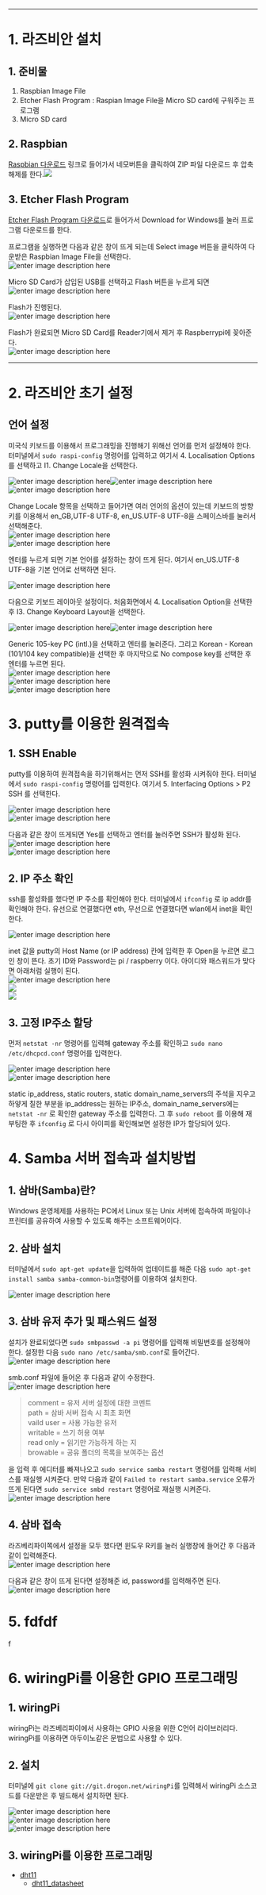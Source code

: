 
--- ---

# 1\. 라즈비안 설치

## 1\. 준비물

1.  Raspbian Image File
2.  Etcher Flash Program : Raspian Image File을 Micro SD card에 구워주는 프로그램
3.  Micro SD card

## 2\. Raspbian

[Raspbian 다운로드](https://www.raspberrypi.org/downloads/raspbian/) 링크로 들어가서 네모버튼을 클릭하여 ZIP 파일 다운로드 후 압축 해제를 한다.![](https://t1.daumcdn.net/cfile/tistory/99F5B94A5CC5672D23)

## 3\. Etcher Flash Program

[Etcher Flash Program 다운로드](https://www.balena.io/etcher/)로 들어가서 Download for Windows를 눌러 프로그램 다운로드를 한다.

프로그램을 실행하면 다음과 같은 창이 뜨게 되는데 Select image 버튼을 클릭하여 다운받은 Raspbian Image File을 선택한다.  
![enter image description here](https://lh3.googleusercontent.com/OJrmiay_Bg-pS5ndXuOxJLts66m-MrHnzg6fQ2WEeIM3m41VutFE8tzUEVT40GbQm8ePhHD1MDfu)

Micro SD Card가 삽입된 USB를 선택하고 Flash 버튼을 누르게 되면  
![enter image description here](https://lh3.googleusercontent.com/VbEAJaGesbnbb5zG0Tk_chEsrQpDrv8uHoDjCeTLBojoE_xyPhedbYlw34aaoKW2fXLnRitMxjPH)

Flash가 진행된다.  
![enter image description here](https://lh3.googleusercontent.com/zAAQSRIuLnmPF-IJaRYPdaGjNHEIF2_5AvJNOkSQM7Xps8dmSje9Hp_4fTya2T9rUnvbfReia5-5)

Flash가 완료되면 Micro SD Card를 Reader기에서 제거 후 Raspberrypi에 꽂아준다.  
![enter image description here](https://lh3.googleusercontent.com/MLg-wpzbFG_BAHkuUWAmZfl5LFu8VWzEMnRshCcKA7JnINuM853s5oSovFvFFGVLad4NshaKZc5h)

* * *

# 2\. 라즈비안 초기 설정

## 언어 설정

미국식 키보드를 이용해서 프로그래밍을 진행해기 위해선 언어를 먼저 설정해야 한다. 터미널에서 `sudo raspi-config` 명령어를 입력하고 여기서 4\. Localisation Options를 선택하고 I1\. Change Locale을 선택한다.

![enter image description here](https://lh3.googleusercontent.com/jf6NaNrnQz9V4mYSeHJSjWK40GugmB3xlclWZKfUV_h2_iCF8fs4b-fxwO4z0S6g5JFfBmc8P7en)![enter image description here](https://lh3.googleusercontent.com/XfPfOMYrP7adrWn8EAeDBpDaoVAa0qfOaBS3ZS8nvxNUBMM7rTcEmvdCotLz2NzTIF2CLF-FVln1)![enter image description here](https://lh3.googleusercontent.com/gT6ooJcsZuhneDBzonew2sxjV4FhNnrLTQPI58wt6ZmjwSXOprZbz-GkvdQXAgvZZ2FIy-xTrfif)

Change Locale 항목을 선택하고 들어가면 여러 언어의 옵션이 있는데 키보드의 방향키를 이용해서 en_GB,UTF-8 UTF-8, en_US.UTF-8 UTF-8을 스페이스바를 눌러서 선택해준다.  
![enter image description here](https://lh3.googleusercontent.com/16M1nwsvLevI_Aokd5qw8vlk8BhCX9bhgwZ0jKliTB7SB8BE7X1FrSUz6ZDOuCMJ7hm56e-7MlpA)  
![enter image description here](https://lh3.googleusercontent.com/jsVu2IFNRHwoQz8aQLf7sDbBHuSqIe_8O2_CbkqMARf_fTw1MhWJuMiBSlP0fuvFxG1-g4Mkccc5)

엔터를 누르게 되면 기본 언어를 설정하는 창이 뜨게 된다. 여기서 en_US.UTF-8 UTF-8을 기본 언어로 선택하면 된다.

![enter image description here](https://lh3.googleusercontent.com/ejXmuQrlp9kXu7UBV4Dc_Y-A1Ijlp8-lfpO7NBkqIGwmSptUU1baY1uSFreU8vXza_kra_l2wTk5)

다음으로 키보드 레이아웃 설정이다. 처음화면에서 4\. Localisation Option을 선택한 후 I3\. Change Keyboard Layout을 선택한다.

![enter image description here](https://lh3.googleusercontent.com/XfPfOMYrP7adrWn8EAeDBpDaoVAa0qfOaBS3ZS8nvxNUBMM7rTcEmvdCotLz2NzTIF2CLF-FVln1)![enter image description here](https://lh3.googleusercontent.com/yW1cYpHzW3BrCbHk3Ej5HVjJb_WUubT2mUVqq5v8nv5Ct39Qu1nhi-2CUpMrjUkyCTaBNmsiwJy2)

Generic 105-key PC (intl.)을 선택하고 엔터를 눌러준다. 그리고 Korean - Korean (101/104 key compatible)을 선택한 후 마지막으로 No compose key를 선택한 후 엔터를 누르면 된다.  
![enter image description here](https://lh3.googleusercontent.com/ZVifZ0x3lm3IprZf7Citwuy7Jef8vj4FYxD8yj-N1poVRDvrgg0gUFJRGhISwzl2HimJslxNiIBH)  
![enter image description here](https://lh3.googleusercontent.com/GOqlJStk3Pe_-ZuWyXmZLOl27rAG_rGJJAeEwNRSJDRVqxxOd4X_2SNsYGNU4vz5RAg2g6nCl5Zj)  
![enter image description here](https://lh3.googleusercontent.com/Dlhynn5WbenrfZZliyLu4PKw4xE_IeujIhfos032POXj_elx9A1jNXgj-PAM2zmSfwDltlpAQDvi)

# 3\. putty를 이용한 원격접속

## 1\. SSH Enable

putty를 이용하여 원격접속을 하기위해서는 먼저 SSH를 활성화 시켜줘야 한다. 터미널에서 `sudo raspi-config` 명령어를 입력한다. 여기서 5\. Interfacing Options > P2 SSH 를 선택한다.

![enter image description here](https://lh3.googleusercontent.com/SJTPs2tVLIfv9bVLgGdoILUZCrR-sYzmtvg6lYvpW39LIRgFHX06e9onA8-V-2pgFmoSEvMvzZBb)  
![enter image description here](https://lh3.googleusercontent.com/M9h2WbNABtGxh2SdSwGTmFuZ3ZschxtcnwbQAHvjuG65ptL7GyLYCV4S_RxkbKhy_a-fX22VnNqp)

다음과 같은 창이 뜨게되면 Yes를 선택하고 엔터를 눌러주면 SSH가 활성화 된다.  
![enter image description here](https://lh3.googleusercontent.com/B3tV66S6zyUZOmSRvAbo0KP12FbuVApuMUIMUgnwSXHbxVJ9sqLNS6OFSvJxVPvmnBhcoThtB6ue)  
![enter image description here](https://lh3.googleusercontent.com/FoVQaJ02u76ft6UxEsVkYizb5shGTTiI7aUBLnFoLGrMM2m8qWjZHwy9C_FWtcvoytV3OhiFXJ7e)

## 2\. IP 주소 확인

ssh를 활성화를 했다면 IP 주소를 확인해야 한다. 터미널에서 `ifconfig` 로 ip addr를 확인해야 한다. 유선으로 연결했다면 eth, 무선으로 연결했다면 wlan에서 inet을 확인한다.

![enter image description here](https://lh3.googleusercontent.com/eg08NMFsTG3FBrJ5cbUp8z9nnVQ3N7ARzeK1u2ZC8NEMvYIjtsYX3jbPmMZ8gb9BhF-BmN98YYHm)

inet 값을 putty의 Host Name (or IP address) 칸에 입력한 후 Open을 누르면 로그인 창이 뜬다. 초기 ID와 Password는 pi / raspberry 이다. 아이디와 패스워드가 맞다면 아래처럼 실행이 된다.  
![enter image description here](https://lh3.googleusercontent.com/1k_mYhgaWKOfHSbIMc8Ylt4d-sM4iMl31vOv1_H_G-bWafIGhGLttapkKaq_hPqlQdTR1NUyVac8)  
![](https://lh3.googleusercontent.com/tCsRp2qNhb2_jAbGBRu3R7QihR7MmcCLj-J_FCM_iCogXZJRq7Pn4ROBxUdiWAA3eylWCzybFh6c)  
![](https://lh3.googleusercontent.com/nFFNv6gPusc6xm20a9aQowCD-wYJ3dRJjf5SUbYFoLqPpn860Oufv721BeivlIPSs5iC6R_pJfc2)

## 3\. 고정 IP주소 할당

먼저 `netstat -nr` 명령어를 입력해 gateway 주소를 확인하고 `sudo nano /etc/dhcpcd.conf` 명령어를 입력한다.

![enter image description here](https://lh3.googleusercontent.com/-2UQGauDdjacj47xbXc10XDzKD1UwuXxFFWhTudasB6e6rU_kxbH4sXKnI6ZAGD_jT_5qk-tK7oQ)  
![enter image description here](https://lh3.googleusercontent.com/Szp4FImltjrTikLctZW-p_VntbXD9_lQc4qQ1SriMCPmPGd3UGXvstbwKi77VAqpPCVFMqPzDNCd)

static ip_address, static routers, static domain_name_servers의 주석을 지우고 하얗게 칠한 부분을 ip_address는 원하는 IP주소, domain_name_servers에는 `netstat -nr` 로 확인한 gateway 주소를 입력한다. 그 후 `sudo reboot` 를 이용해 재부팅한 후 `ifconfig` 로 다시 아이피를 확인해보면 설정한 IP가 할당되어 있다.

# 4\. Samba 서버 접속과 설치방법

## 1\. 삼바(Samba)란?

Windows 운영체제를 사용하는 PC에서 Linux 또는 Unix 서버에 접속하여 파일이나 프린터를 공유하여 사용할 수 있도록 해주는 소프트웨어이다.

## 2\. 삼바 설치

터미널에서 `sudo apt-get update`을 입력하여 업데이트를 해준 다음 `sudo apt-get install samba samba-common-bin`명령어를 이용하여 설치한다.

![enter image description here](https://lh3.googleusercontent.com/c5bFenfNTbJHpnagp-2DEFiFZZe-GEpE1rg9hrF-RGwxCw270AeED2Lz_idlfsyY3o8ca_hbnwnx)

## 3\. 삼바 유저 추가 및 패스워드 설정

설치가 완료되었다면 `sudo smbpasswd -a pi` 명령어를 입력해 비밀번호를 설정해야 한다. 설정한 다음 `sudo nano /etc/samba/smb.conf`로 들어간다.  
![enter image description here](https://lh3.googleusercontent.com/dH5xzGXhtb9WRwmnQr8aPiz7A-14xoHi3JBZj_ik3M3e00KhBgydRTgi9m85cTiJroPdXQyc0baQ)

smb.conf 파일에 들어온 후 다음과 같이 수정한다.  
![enter image description here](https://lh3.googleusercontent.com/4jAWtqjKE-X5YSvtDoWpzGQVMoZNC-DQno6_mmP4IOtBL8YEMsf5H9bdNjDdo0GWZD2F4GpanFgT)

> comment = 유저 서버 설정에 대한 코멘트  
> path = 삼바 서버 접속 시 최초 화면  
> vaild user = 사용 가능한 유저  
> writable = 쓰기 허용 여부  
> read only = 읽기만 가능하게 하는 지  
> browable = 공유 폴더의 목록을 보여주는 옵션

을 입력 후 에디터를 빠져나오고 `sudo service samba restart` 명령어를 입력해 서비스를 재실행 시켜준다. 만약 다음과 같이 `Failed to restart samba.service` 오류가 뜨게 된다면 `sudo service smbd restart` 명령어로 재실행 시켜준다.![enter image description here](https://lh3.googleusercontent.com/4YE5_LFK2oRV34yGpW5Sf2BQB6GSuXgAVvos98rh0QhRFwIGxIHUB5bLA_wXGe0FTTMGgSsqX6i1)

## 4\. 삼바 접속

라즈베리파이쪽에서 설정을 모두 했다면 윈도우 R키를 눌러 실행창에 들어간 후 다음과 같이 입력해준다.  
![enter image description here](https://lh3.googleusercontent.com/Wr1qgs0_9qOk2p5ExkQVJy77o9f90gXaXC2pDXIaWOuf9vPuF4R90dRXKc49ZRWI38bttnIJNb4q)

다음과 같은 창이 뜨게 된다면 설정해준 id, password를 입력해주면 된다.  
![enter image description here](https://lh3.googleusercontent.com/g-JyJI9n2DPWx0AK1lvsJ9la1IACYUU-YNtEbrvds9HBMUONMHgBoZcIs-7Wa38v8RzFixPcS3Qe)
# 5. fdfdf
f
# 6\. wiringPi를 이용한 GPIO 프로그래밍

## 1\. wiringPi

wiringPi는 라즈베리파이에서 사용하는 GPIO 사용을 위한 C언어 라이브러리다. wiringPi를 이용하면 아두이노같은 문법으로 사용할 수 있다.

## 2\. 설치

터미널에 `git clone git://git.drogon.net/wiringPi`를 입력해서 wiringPi 소스코드를 다운받은 후 빌드해서 설치하면 된다.

![enter image description here](https://lh3.googleusercontent.com/LH21Bo7DRlZRI0oDJuSYczVzWceWiaNQGdkl940PRZ15RYeqAj5CfAe4R4p-pZVzLKwpoU3ZYDKt)  
![enter image description here](https://lh3.googleusercontent.com/UKLjeH_l7PQJPNLGLUijVbHVsZ7Uuna3Lf_0zSXXDJmNWExsN27NlovcbUn64zqhm9tJ6TFfWuqy)  
![enter image description here](https://lh3.googleusercontent.com/9EE8_7GQQ85nMEqJ1-3btKYc1ql7NfMfrpIZwvB7LO0myj2l_fqoC6ehe4mGmdY-bzGtoCYLB8Mh)

## 3\. wiringPi를 이용한 프로그래밍

*   [dht11](https://github.com/psy1064/RaspberryPi_Study/blob/master/Sensor/dht11.cpp)
    *   [dht11_datasheet](https://www.mouser.com/ds/2/758/DHT11-Technical-Data-Sheet-Translated-Version-1143054.pdf)
<!--stackedit_data:
eyJoaXN0b3J5IjpbMTEwOTMwMDkxMV19
-->